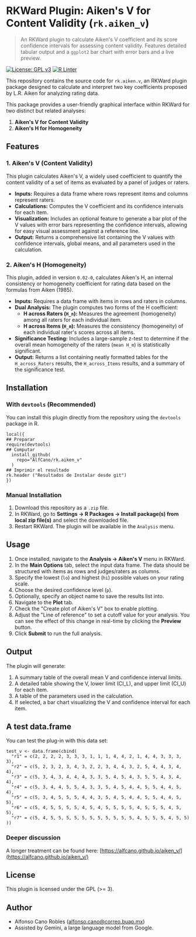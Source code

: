 # RKWard Plugin: Aiken's V for Content Validity (`rk.aiken_v`)

> An RKWard plugin to calculate Aiken's V coefficient and its score confidence intervals for assessing content validity. Features detailed tabular output and a `ggplot2` bar chart with error bars and a live preview.

[![License: GPL v3](https://img.shields.io/badge/License-GPL%20v3-blue.svg)](https://www.gnu.org/licenses/gpl-3.0)
[![R Linter](https://github.com/AlfCano/rk.aiken_v/actions/workflows/lintr.yml/badge.svg)](https://github.com/AlfCano/rk.aiken_v/actions/workflows/lintr.yml)

This repository contains the source code for `rk.aiken.v`, an RKWard plugin package designed to calculate and interpret two key coefficients proposed by L.R. Aiken for analyzing rating data.

This package provides a user-friendly graphical interface within RKWard for two distinct but related analyses:

1.  **Aiken's V for Content Validity**
2.  **Aiken's H for Homogeneity**

## Features

### 1. Aiken's V (Content Validity)

This plugin calculates Aiken's V, a widely used coefficient to quantify the content validity of a set of items as evaluated by a panel of judges or raters.

-   **Inputs:** Requires a data frame where rows represent items and columns represent raters.
-   **Calculations:** Computes the V coefficient and its confidence intervals for each item.
-   **Visualization:** Includes an optional feature to generate a bar plot of the V values with error bars representing the confidence intervals, allowing for easy visual assessment against a reference line.
-   **Output:** Returns a comprehensive list containing the V values with confidence intervals, global means, and all parameters used in the calculation.

### 2. Aiken's H (Homogeneity)

This plugin, added in version `0.02-0`, calculates Aiken's H, an internal consistency or homogeneity coefficient for rating data based on the formulas from Aiken (1985).

-   **Inputs:** Requires a data frame with items in rows and raters in columns.
-   **Dual Analysis:** The plugin computes two forms of the H coefficient:
    -   **H across Raters (`H_n`):** Measures the agreement (homogeneity) among all raters for each individual item.
    -   **H across Items (`H_m`):** Measures the consistency (homogeneity) of each individual rater's scores across all items.
-   **Significance Testing:** Includes a large-sample z-test to determine if the overall mean homogeneity of the raters (`mean H_m`) is statistically significant.
-   **Output:** Returns a list containing neatly formatted tables for the `H_across_Raters` results, the `H_across_Items` results, and a summary of the significance test.

## Installation

### With `devtools` (Recommended)
You can install this plugin directly from the repository using the `devtools` package in R.

```
local({
## Preparar
require(devtools)
## Computar
  install_github(
    repo="AlfCano/rk.aiken_v"
  )
## Imprimir el resultado
rk.header ("Resultados de Instalar desde git")
})
```

### Manual Installation
1.  Download this repository as a `.zip` file.
2.  In RKWard, go to **Settings -> R Packages -> Install package(s) from local zip file(s)** and select the downloaded file.
3.  Restart RKWard. The plugin will be available in the `Analysis` menu.

## Usage

1.  Once installed, navigate to the **Analysis -> Aiken's V** menu in RKWard.
2.  In the **Main Options** tab, select the input data frame. The data should be structured with items as rows and judges/raters as columns.
3.  Specify the lowest (`lo`) and highest (`hi`) possible values on your rating scale.
4.  Choose the desired confidence level (`p`).
5.  Optionally, specify an object name to save the results list into.
6.  Navigate to the **Plot** tab.
7.  Check the "Create plot of Aiken's V" box to enable plotting.
8.  Adjust the "Line of reference" to set a cutoff value for your analysis. You can see the effect of this change in real-time by clicking the **Preview** button.
9.  Click **Submit** to run the full analysis.

## Output

The plugin will generate:
1.  A summary table of the overall mean V and confidence interval limits.
2.  A detailed table showing the V, lower limit (CI_L), and upper limit (CI_U) for each item.
3.  A table of the parameters used in the calculation.
4.  If selected, a bar chart visualizing the V and confidence interval for each item.

## A test data.frame

You can test the plug-in with this data set:

```
test_v <- data.frame(cbind(
  "r1" = c(2, 2, 2, 2, 3, 3, 3, 1, 1, 1, 4, 4, 2, 1, 4, 4, 3, 3, 3, 3),
  "r2" = c(5, 2, 3, 2, 3, 4, 3, 2, 2, 3, 4, 4, 3, 2, 5, 4, 4, 3, 4, 4),
  "r3" = c(5, 3, 4, 3, 4, 4, 4, 3, 3, 5, 4, 5, 4, 3, 5, 5, 4, 3, 4, 4),
  "r4" = c(5, 3, 4, 4, 5, 5, 4, 3, 3, 5, 4, 5, 4, 4, 5, 5, 4, 4, 5, 4),
  "r5" = c(5, 3, 4, 5, 5, 5, 4, 4, 3, 5, 4, 5, 4, 4, 5, 5, 4, 4, 5, 5),
  "r6" = c(5, 4, 5, 5, 5, 5, 4, 5, 4, 5, 5, 5, 5, 4, 5, 5, 5, 4, 5, 5),
  "r7" = c(5, 4, 5, 5, 5, 5, 5, 5, 5, 5, 5, 5, 5, 4, 5, 5, 5, 4, 5, 5)
))
```

### Deeper discussion

A longer treatment can be found here: [https://alfcano.github.io/aiken_v/](https://alfcano.github.io/aiken_v/)


## License

This plugin is licensed under the GPL (>= 3).

## Author

* Alfonso Cano Robles (alfonso.cano@correo.buap.mx)  
* Assisted by Gemini, a large language model from Google.
